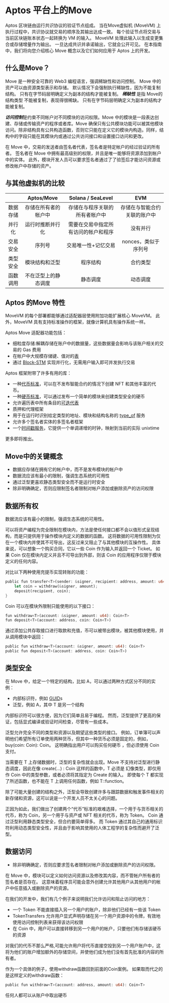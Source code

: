 
# Aptos 平台上的Move

Aptos 区块链由运行共识协议的验证节点组成。 当在Move虚拟机 (MoveVM) 上执行过程中，共识协议就交易的顺序及其输出达成一致。 每个验证节点将交易与当前区块链账本状态一起转换为 VM 的输入。 MoveVM 处理此输入以生成变更集合或存储增量作为输出。 一旦达成共识并承诺输出，它就会公开可见。 在本指南中，我们将向您介绍核心 Move 概念以及它们如何应用于 Aptos 上的开发。

## 什么是Move？

Move 是一种安全可靠的 Web3 编程语言，强调稀缺性和访问控制。 Move 中的资产可以由资源类型表示和存储。 默认情况下会强制执行稀缺性，因为不能复制结构。 只有在字节码层明确定义为副本的结构才能被复制。 ***稀缺性*** 是指 Move的结构类型 不能被复制，表现得很稀缺。 只有在字节码层明确定义为副本的结构才能被复制。

***访问控制***是约束不同帐户对不同模块的访问权限。Move 中的模块是一段表达创建、存储或传输资产的程序或者库。Move 确保只有公共模块功能可以被其他模块访问。除非结构具有公共构造函数，否则它只能在定义它的模块内构造。同样，结构中的字段只能在其模块内或通过公共访问接口和设置接口访问和更改。

在 Move 中，交易的发送者由签名者代表，签名者是特定帐户的经过验证的所有者。 签名者在 Move 中拥有最高级别的权限，并且是唯一能够将资源添加到帐户中的实体。 此外，模块开发人员可以要求签名者通过了了验签后才能访问资源或修改帐户中存储的资产。

## 与其他虚拟机的比较
|     | Aptos/Move | Solana / SeaLevel | EVM |
| :---: | :---:| :---: | :---: |
|数据存储|存储在所有者的帐户中|存储在与程序关联的所有者帐户中|存储在与智能合约关联的账户中|
|并行化|运行时推断并行化|需要在交易中指定所有访问的帐户和程序| 没有并行|
|交易安全|序列号|交易唯一性+记忆交易|nonces，类似于序列号|
|类型安全|模块结构和泛型|程序结构|合约类型|
|函数调用|不在泛型上的静态调度|静态调度|动态调度|

## Aptos 的Move 特性

MoveVM 的每个部署都能够通过适配器层使用附加功能扩展核心 MoveVM。 此外，MoveVM 具有支持标准操作的框架，就像计算机具有操作系统一样。

Aptos Move 适配器功能包括：
- 细粒度存储:解耦存储在账户中的数据量，这些数据量会影响与该账户相关的交易的 Gas 费用
- 在帐户中大规模存储键、值对的[表](https://github.com/aptos-labs/aptos-core/blob/main/aptos-move/framework/aptos-stdlib/sources/table.move)
- 通过 [Block-STM](https://medium.com/aptoslabs/block-stm-how-we-execute-over-160k-transactions-per-second-on-the-aptos-blockchain-3b003657e4ba) 实现并行化，无需用户输入即可并发执行交易

Aptos 框架附带了许多有用的库：
- 一种[代币标准](https://github.com/aptos-labs/aptos-core/blob/main/aptos-move/framework/aptos-token/sources/token.move)，可以在不发布智能合约的情况下创建 NFT 和其他丰富的代币。
- 一种[硬币标准](https://github.com/aptos-labs/aptos-core/blob/main/aptos-move/framework/aptos-framework/sources/coin.move)，可以通过发布一个简单的模块来创建类型安全的硬币
- 允许遍历表中所有条目的[可迭代表](https://github.com/aptos-labs/aptos-core/blob/main/aptos-move/framework/aptos-stdlib/sources/iterable_table.move)
- 质押和代理框架
- 用于在运行时识别给定类型的地址、模块和结构名称的 [type_of](https://github.com/aptos-labs/aptos-core/blob/main/aptos-move/framework/aptos-stdlib/sources/type_info.move) 服务
- 允许多个签名者实体的多签名者框架
- 一个[时间戳服务](https://github.com/aptos-labs/aptos-core/blob/main/aptos-move/framework/aptos-framework/sources/timestamp.move)，它提供一个单调递增的时钟，映射到当前的实际 unixtime

更多即将推出。

## Move中的关键概念

- 数据应存储在拥有它的帐户中，而不是发布模块的帐户中
- 数据流应该有最小的限制，强调生态系统的可用性
- 通过泛型更喜欢静态类型安全而不是运行时安全
- 除非明确确定，否则应限制签名者限制对帐户添加或删除资产的访问权限

## 数据所有权

数据流应该有最小的限制，强调生态系统的可用性。

可以将资产编程为完全限制在模块内，方法是使任何接口都不会以值形式呈现结构，而是只提供用于操作模块内定义的数据的函数。 这将数据的可用性限制为仅在一个模块内并使其不可导出，这反过来又阻止了与其他模块的互操作性。 具体来说，可以想象一个购买合同，它以一些 Coin<T> 作为输入并返回一个 Ticket。 如果 Coin<T> 仅在模块内定义并且不可导出到外部，则该 Coin<T> 的应用程序仅限于模块定义的任何内容。
  
对比以下两种使用充提币实现转账的功能：
``` rust
public fun transfer<T>(sender: &signer, recipient: address, amount: u64) {
    let coin = withdraw(&signer, amount);
    deposit(recipient, coin);
}
  ```
Coin 可以在模块外限制只能使用的以下接口：
``` rust
fun withdraw<T>(account: &signer, amount: u64): Coin<T>
fun deposit<T>(account: address, coin: Coin<T>)
```

通过添加公共存取接口进行取款和充值，币可以被带出模块，被其他模块使用，并从调用模块中返回：
``` rust
public fun withdraw<T>(account: &signer, amount: u64): Coin<T>
public fun deposit<T>(account: address, coin: Coin<T>)
```
  
## 类型安全

在 Move 中，给定一个特定的结构，比如 A，可以通过两种方式区分不同的实例：
- 内部标识符，例如 [GUID](https://github.com/aptos-labs/aptos-core/blob/main/crates/aptos-rest-client/src/types.rs#L74)s
- 泛型，例如 A<T>，其中 T 是另一个结构
  
内部标识符可以很方便，因为它们简单且易于编程。 然而，泛型提供了更高的保证，包括显式编译或验证时间检查，尽管有一些成本。
  
泛型允许完全不同的类型和资源以及期望这些类型的接口。 例如，订单簿可以声明他们希望所有订单使用两种货币，但其中一种货币必须是固定的，例如，buy<T>(coin: Coin<Aptos>): Coin<T>。 这明确指出用户可以购买任何硬币 <T>，但必须使用 Coin<Aptos> 支付。
  
当需要在 T 上存储数据时，泛型的复杂性就会出现。Move 不支持对泛型进行静态调度，因此在像 create<T>(...) : Coin<T> 这样的函数中，T 必须是 幻像类型，即仅用作 Coin 中的类型参数，或者必须将其指定为 Create 的输入。 即使每个 T 都实现了所述函数，也不能在 T 上调用任何函数，例如 T::function。

除了可能大量创建的结构之外，泛型会导致创建许多与跟踪数据和触发事件相关的新存储和资源，这可以说是一个开发人员不太关心的问题。

正因为如此，我们做出了创建两个“代币”标准的艰难选择，一个用于与货币相关的代币，称为 Coin，另一个用于与资产或 NFT 相关的代币，称为 Token。 Coin 通过泛型利用静态类型安全，但合约要简单得多。 而 Token 通过其自己的通用标识符利用动态类型安全性，并且由于影响其使用的人体工程学的复杂性而避开了泛型。
  
## 数据访问

- 除非明确确定，否则应要求签名者限制对帐户添加或删除资产的访问权限。

在 Move 中，模块可以定义如何访问资源以及修改其内容，而不管帐户所有者的签名者是否存在。 这意味着程序员可能会意外创建允许其他用户从其他用户的帐户中任意插入或删除资产的资源。
  
在我们的开发中，我们有几个例子来说明我们允许访问和阻止访问的地方：
- 一个 Token 不能直接插入另一个用户的账户，除非他们已经有一些该 Token
- TokenTransfers 允许用户显式声明存储在另一个用户资源中的令牌，有效地使用访问控制列表来获得该访问权限
- 在 Coin 中，用户可以直接转移到另一个用户的帐户，只要他们有存储该硬币的资源

对我们的代币不那么严格,可能允许用户将代币直接空投到另一个用户账户中，这将为他们的账户增加额外的存储空间，并使他们成为他们没有首先批准的内容的所有者。
  
作为一个具体的例子，使用withdraw函数回到前面的Coin案例。 如果取而代之的是这样定义的withdraw函数：
  ``` rust
  public fun withdraw<T>(account: address, amount: u64): Coin<T>
  ```
任何人都可以从账户中取出硬币
  
